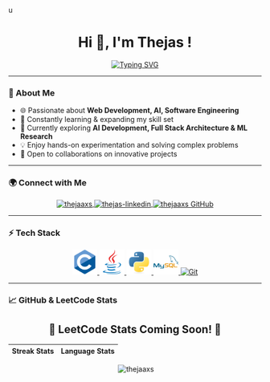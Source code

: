 u<h1 align="center">Hi 👋, I'm Thejas !</h1>        
    
<div align="center">   

[![Typing SVG](https://readme-typing-svg.demolab.com?font=Fira+Code&weight=900&size=26&duration=3000&pause=500&color=FDFEFE&background=2A2E3425&center=true&vCenter=true&&lines=Software+Engineer;Web+Developer;AI+Enthusiast;Full+Stack+Developer)](https://git.io/typing-svg)

</div>  
  
--- 

### 🚀 About Me
- 🌐 Passionate about **Web Development, AI, Software Engineering**
- 🎯 Constantly learning & expanding my skill set
- 🚀 Currently exploring **AI Development, Full Stack Architecture & ML Research**
- 💡 Enjoy hands-on experimentation and solving complex problems
- 🤝 Open to collaborations on innovative projects
---

### 🌍 Connect with Me
<p align="center">
  <a href="https://twitter.com/thejaaxs" target="blank">
    <img align="center" src="https://raw.githubusercontent.com/rahuldkjain/github-profile-readme-generator/master/src/images/icons/Social/twitter.svg" alt="thejaaxs" height="40" width="50" />
  </a>
  <a href="https://www.linkedin.com/in/thejaaxs" target="blank">
    <img align="center" src="https://raw.githubusercontent.com/rahuldkjain/github-profile-readme-generator/master/src/images/icons/Social/linked-in-alt.svg" alt="thejas-linkedin" height="40" width="50" />
  </a>
  <a href="https://github.com/thejaaxs" target="_blank">
    <img align="center" src="https://raw.githubusercontent.com/rahuldkjain/github-profile-readme-generator/master/src/images/icons/Social/github.svg" alt="thejaaxs GitHub" height="40" width="50" />
  </a>
</p>

---

### ⚡ Tech Stack
<p align="center">
  <a href="https://www.cprogramming.com/" target="_blank" rel="noreferrer">
    <img src="https://raw.githubusercontent.com/devicons/devicon/master/icons/c/c-original.svg" alt="C" width="50" height="50"/>
  </a>
  <a href="https://www.java.com" target="_blank" rel="noreferrer">
    <img src="https://raw.githubusercontent.com/devicons/devicon/master/icons/java/java-original.svg" alt="Java" width="50" height="50"/>
  </a>
  <a href="https://www.python.org" target="_blank" rel="noreferrer">
    <img src="https://raw.githubusercontent.com/devicons/devicon/master/icons/python/python-original.svg" alt="Python" width="50" height="50"/>
  </a>
  <a href="https://www.mysql.com/" target="_blank" rel="noreferrer">
    <img src="https://raw.githubusercontent.com/devicons/devicon/master/icons/mysql/mysql-original-wordmark.svg" alt="MySQL" width="50" height="50"/>
  </a>
  <a href="https://git-scm.com/" target="_blank" rel="noreferrer">
    <img src="https://www.vectorlogo.zone/logos/git-scm/git-scm-icon.svg" alt="Git" width="50" height="50"/>
  </a>
</p>

---

### 📈 GitHub & LeetCode Stats

<h2 align="center">🚀 LeetCode Stats Coming Soon! 🚀</h2>
<div align="center">
  
| Streak Stats | Language Stats |
| --- | --- |
<p>&nbsp;<img align="center" src="https://github-readme-stats.vercel.app/api?username=thejaaxs&show_icons=true&locale=en" alt="thejaaxs" /></p>

</div>  
